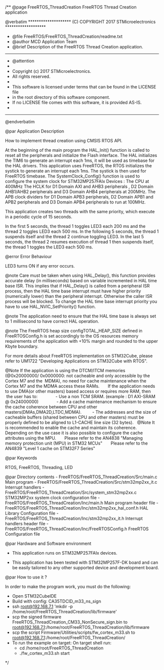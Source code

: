 /**
  @page FreeRTOS_ThreadCreation FreeRTOS Thread Creation application
 
  @verbatim
  ******************** (C) COPYRIGHT 2017 STMicroelectronics *******************
  * @file    FreeRTOS/FreeRTOS_ThreadCreation/readme.txt
  * @author  MCD Application Team
  * @brief   Description of the FreeRTOS Thread Creation application.
  ******************************************************************************
  * @attention
  *
  * Copyright (c) 2017 STMicroelectronics.
  * All rights reserved.
  *
  * This software is licensed under terms that can be found in the LICENSE file
  * in the root directory of this software component.
  * If no LICENSE file comes with this software, it is provided AS-IS.
  *
  ******************************************************************************
  @endverbatim

@par Application Description

How to implement thread creation using CMSIS RTOS API.

At the beginning of the main program the HAL_Init() function is called to reset 
all the peripherals and initialize the Flash interface.
The HAL initializes the TIM6 to generate an interrupt each 1ms, it will be used as timebase for the HAL drivers.
This application uses FreeRTOS, the RTOS initializes the systick to generate an interrupt each 1ms. 
The systick is then used for FreeRTOS timebase.
The SystemClock_Config() function is used to configure the system clock for STM32MP257FAIx Devices :
The CPU at 400MHz 
The HCLK for D1 Domain AXI and AHB3 peripherals , D2 Domain AHB1/AHB2 peripherals and D3 Domain AHB4  peripherals at 200MHz.
The APB clock dividers for D1 Domain APB3 peripherals, D2 Domain APB1 and APB2 peripherals and D3 Domain APB4 peripherals to  run at 100MHz.

This application creates two threads with the same priority, which execute in 
a periodic cycle of 15 seconds. 

In the first 5 seconds, the thread 1 toggles LED3 each 200 ms and the 
thread 2 toggles LED3 each 500 ms.
In the following 5 seconds, the thread 1 suspends itself and the thread 2
continue toggling LED3.
In the last 5 seconds, the thread 2 resumes execution of thread 1 then 
suspends itself, the thread 1 toggles the LED3 each 500 ms.

@error Error Behaviour

LED3 turns ON if any error occurs.

@note Care must be taken when using HAL_Delay(), this function provides accurate
      delay (in milliseconds) based on variable incremented in HAL time base ISR. This
      implies that if HAL_Delay() is called from a peripheral ISR process, then 
      the HAL time base interrupt must have higher priority (numerically lower)
      than the peripheral interrupt. Otherwise the caller ISR process will be blocked.
      To change the HAL time base interrupt priority you have to use HAL_NVIC_SetPriority() function.
      
@note The application need to ensure that the HAL time base is always set to 1 millisecond
      to have correct HAL operation.

@note The FreeRTOS heap size configTOTAL_HEAP_SIZE defined in FreeRTOSConfig.h is set accordingly to the 
      OS resources memory requirements of the application with +10% margin and rounded to the upper Kbyte boundary.

For more details about FreeRTOS implementation on STM32Cube, please refer to UM1722 "Developing Applications 
on STM32Cube with RTOS".


@Note If the  application is using the DTCM/ITCM memories (@0x20000000/ 0x0000000: not cacheable and only accessible
      by the Cortex M7 and the  MDMA), no need for cache maintenance when the Cortex M7 and the MDMA access these RAMs.
      If the application needs to use DMA(or other masters) based access or requires more RAM, then  the user has to:
              - Use a non TCM SRAM. (example : D1 AXI-SRAM @ 0x24000000)
              - Add a cache maintenance mechanism to ensure the cache coherence between CPU and other masters(DMAs,DMA2D,LTDC,MDMA).
              - The addresses and the size of cacheable buffers (shared between CPU and other masters)
                must be	properly defined to be aligned to L1-CACHE line size (32 bytes). 
 
@Note It is recommended to enable the cache and maintain its coherence.
      Depending on the use case it is also possible to configure the cache attributes using the MPU.
      Please refer to the AN4838 "Managing memory protection unit (MPU) in STM32 MCUs"
      Please refer to the AN4839 "Level 1 cache on STM32F7 Series"

@par Keywords

RTOS, FreeRTOS, Threading, LED

@par Directory contents
    - FreeRTOS/FreeRTOS_ThreadCreation/Src/main.c                 Main program
    - FreeRTOS/FreeRTOS_ThreadCreation/Src/stm32mp2xx_it.c        Interrupt handlers
    - FreeRTOS/FreeRTOS_ThreadCreation/Src/system_stm32mp2xx.c    STM32MP2xx system clock configuration file
    - FreeRTOS/FreeRTOS_ThreadCreation/Inc/main.h                 Main program header file
    - FreeRTOS/FreeRTOS_ThreadCreation/Inc/stm32mp2xx_hal_conf.h  HAL Library Configuration file
    - FreeRTOS/FreeRTOS_ThreadCreation/Inc/stm32mp2xx_it.h        Interrupt handlers header file
    - FreeRTOS/FreeRTOS_ThreadCreation/Inc/FreeRTOSConfig.h       FreeRTOS Configuration file

@par Hardware and Software environment

  - This application runs on STM32MP257FAIx devices.
    
  - This application has been tested with STM32MP257F-DK board and can be
    easily tailored to any other supported device and development board.
    


@par How to use it ?

In order to make the program work, you must do the following:
- Open STM32CubeIDE
- Build with config: CA35TDCID_m33_ns_sign
- ssh root@192.168.7.1 'mkdir -p /home/root/FreeRTOS_ThreadCreation/lib/firmware'
- scp the signed firmware FreeRTOS_ThreadCreation_CM33_NonSecure_sign.bin to root@192.168.7.1:/home/root/FreeRTOS_ThreadCreation/lib/firmware
- scp the script Firmware/Utilities/scripts/fw_cortex_m33.sh to root@192.168.7.1:/home/root/FreeRTOS_ThreadCreation/
- To run the example on target: 
	On target shell run:
	- cd /home/root/FreeRTOS_ThreadCreation
	- ./fw_cortex_m33.sh start


 */
